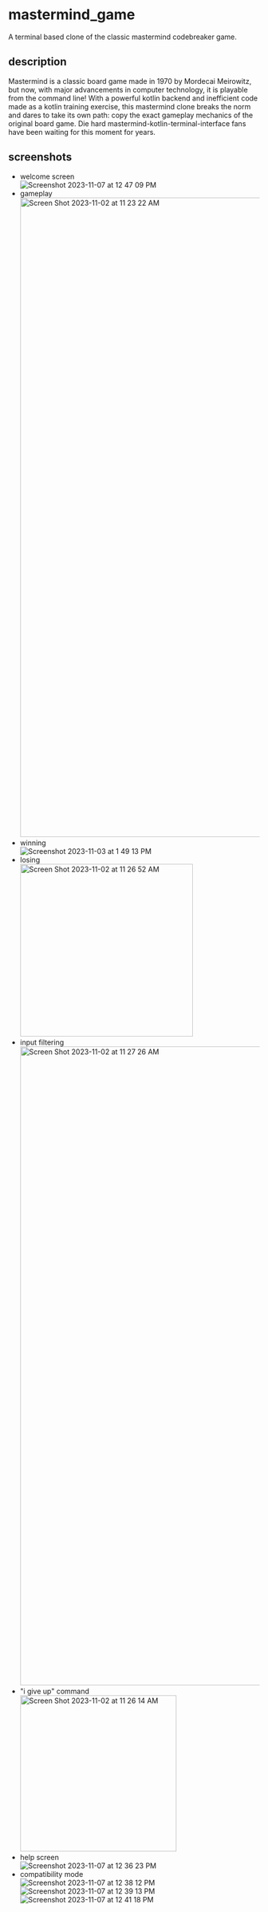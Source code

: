 # mastermind_game
A terminal based clone of the classic mastermind codebreaker game.

## description

Mastermind is a classic board game made in 1970 by Mordecai Meirowitz, but now, with major advancements in computer technology, it is playable from the command line!
With a powerful kotlin backend and inefficient code made as a kotlin training exercise, this mastermind clone breaks the norm and dares to take its own path: copy the exact gameplay mechanics of the original board game. 
Die hard mastermind-kotlin-terminal-interface fans have been waiting for this moment for years.

## screenshots
- welcome screen <br>
  ![Screenshot 2023-11-07 at 12 47 09 PM](https://github.com/toasterwaffle12358/mastermind_game/assets/115607216/f97b62cb-4846-4385-a17b-b4620529a6a6)
- gameplay <br>
  <img width="1282" alt="Screen Shot 2023-11-02 at 11 23 22 AM" src="https://github.com/toasterwaffle12358/mastermind_game/assets/115607216/49ea2268-5ac5-4aab-8737-f1d0990eb9fd">
- winning <br>
    ![Screenshot 2023-11-03 at 1 49 13 PM](https://github.com/toasterwaffle12358/mastermind_game/assets/115607216/71a24799-d9b3-4b06-a508-ef226611bca4)
- losing <br>
  <img width="346" alt="Screen Shot 2023-11-02 at 11 26 52 AM" src="https://github.com/toasterwaffle12358/mastermind_game/assets/115607216/80f88406-e533-4271-8701-d773edb039d8">
- input filtering <br>
  <img width="1281" alt="Screen Shot 2023-11-02 at 11 27 26 AM" src="https://github.com/toasterwaffle12358/mastermind_game/assets/115607216/fe32729d-0a0b-4985-98ff-2e44f09ca7e1">
- "i give up" command <br>
  <img width="313" alt="Screen Shot 2023-11-02 at 11 26 14 AM" src="https://github.com/toasterwaffle12358/mastermind_game/assets/115607216/ecbf9a76-5d15-4668-ba5f-ac1d17056cfd">
- help screen <br>
  ![Screenshot 2023-11-07 at 12 36 23 PM](https://github.com/toasterwaffle12358/mastermind_game/assets/115607216/db799295-71d8-49f0-9562-f2cb5a8102e8)
- compatibility mode <br>
  ![Screenshot 2023-11-07 at 12 38 12 PM](https://github.com/toasterwaffle12358/mastermind_game/assets/115607216/bfe8ab02-84e5-40d8-8d96-322fe4a491f3)
  ![Screenshot 2023-11-07 at 12 39 13 PM](https://github.com/toasterwaffle12358/mastermind_game/assets/115607216/c33d8103-1275-4f4c-b2f5-6b62444874a2)
  ![Screenshot 2023-11-07 at 12 41 18 PM](https://github.com/toasterwaffle12358/mastermind_game/assets/115607216/f3216991-5ca1-4aa3-9bf6-ee4c2a1cdbdc)
